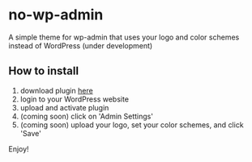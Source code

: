 # no-wp-admin

A simple theme for wp-admin that uses your logo and color schemes instead of WordPress (under development)

## How to install

1) download plugin [here](https://github.com/julieeeeeee/no-wp-admin/blob/master/no-wp-admin.zip?raw=true)
2) login to your WordPress website
3) upload and activate plugin
4) (coming soon) click on 'Admin Settings'
5) (coming soon) upload your logo, set your color schemes, and click 'Save'

Enjoy!
